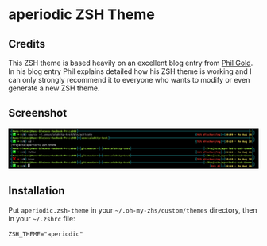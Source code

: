 # aperiodic ZSH Theme

## Credits

This ZSH theme is based heavily on an excellent blog entry from [Phil Gold](http://aperiodic.net/phil/prompt/). In his blog entry Phil explains detailed how his ZSH theme is working and I can only strongly recommend it to everyone who wants to modify or even generate a new ZSH theme.

## Screenshot

![Screenshot](zsh.png)

## Installation

Put `aperiodic.zsh-theme` in your `~/.oh-my-zhs/custom/themes` directory, then in your `~/.zshrc` file:

```
ZSH_THEME="aperiodic"
```

